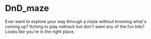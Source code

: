 # DnD_maze
Ever want to explore your way through a maze without knowing what's coming up? Itching to play nethack but don't want any of the fun bits? Looks like you're in the right place.
